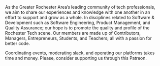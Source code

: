 As the Greater Rochester Area’s leading community of tech professionals, we aim to share our experiences and knowledge with one another in an effort to support and grow  as a whole. In disciplines related to Software & Development such as Software Engineering, Product Management, and Quality Assurance; our hope is to promote the quality and profile of the Rochester Tech scene. Our members are made up of Contributors, Managers, Entrepreneurs, Students, and Teachers; all with a passion for better code.

Coordinating events, moderating slack, and operating our platforms takes time and money. Please, consider supporting us through this Patreon.
